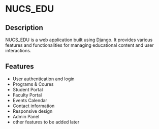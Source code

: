 # NUCS_EDU

## Description
NUCS_EDU is a web application built using Django. It provides various features and functionalities for managing educational content and user interactions.

## Features
- User authentication and login
- Programs & Coures
- Student Portal
- Faculty Portal
- Events Calendar
- Contact information
- Responsive design
- Admin Panel
- other features to be added later

   